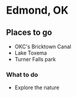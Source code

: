 # Edmond, OK

## Places to go
- OKC's Bricktown Canal
- Lake Toxema
- Turner Falls park

### What to do
- Explore the nature

